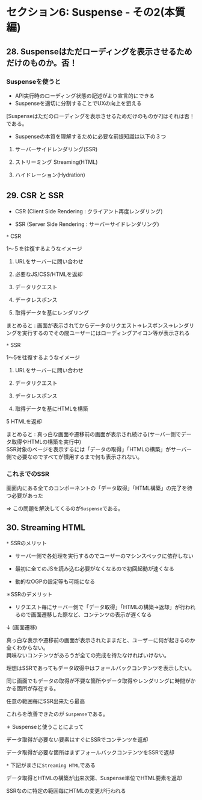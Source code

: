 # セクション6: Suspense - その2(本質編)

## 28. Suspenseはただローディングを表示させるためだけのものか。否！

### Suspenseを使うと

+ API実行時のローディング状態の記述がより宣言的にできる<br>
+ Suspenseを適切に分割することでUXの向上を狙える<br>

[Suspenseはただのローディングを表示させるためだけのものか?]はそれは否！である。<br>

* Suspenseの本質を理解するために必要な前提知識は以下の３つ

1. サーバーサイドレンダリング(SSR)<br>

2. ストリーミング Streaming(HTML)<br>

3. ハイドレーション(Hydration)<br>

## 29. CSR と SSR

+ CSR (Client Side Rendering : クライアント再度レンダリング) <br>

+ SSR (Server Side Rendering : サーバーサイドレンダリング) <br>

`*` CSR

1〜５を往復するようなイメージ<br>

1. URLをサーバーに問い合わせ<br>

2. 必要なJS/CSS/HTMLを返却<br>

3. データリクエスト<br>

4. データレスポンス<br>

5. 取得データを基にレンダリング<br>

まとめると : 画面が表示されてからデータのリクエスト->レスポンス->レンダリングを実行するのでその間ユーザーにはローディングアイコン等が表示される<br>

`*` SSR

1〜5を往復するようなイメージ

1. URLをサーバーに問い合わせ<br>

2. データリクエスト<br>

3. データレスポンス<br>

4. 取得データを基にHTMLを構築<br>

5 HTMLを返却<br>


まとめると : 真っ白な画面や遷移前の画面が表示され続ける(サーバー側でデータ取得やHTMLの構築を実行中)<br>
SSR対象のページを表示するには「データの取得」「HTMLの構築」がサーバー側で必要なのですべてが慣用するまで何も表示されない。<br>

### これまでのSSR

画面内にある全てのコンポーネントの「データ取得」「HTML構築」の完了を待つ必要があった<br>

=> この問題を解決してくるのが`Suspense`である。<br>

## 30. Streaming HTML

`*` SSRのメリット

+ サーバー側で各処理を実行するのでユーザーのマシンスペックに依存しない<br>

+ 最初に全てのJSを読み込む必要がなくなるので初回起動が速くなる<br>

+ 動的なOGPの設定等も可能になる<br>

`＊`SSRのデメリット

+ リクエスト毎にサーバー側で「データ取得」「HTMLの構築->返却」が行われるので画面遷移した際など、コンテンツの表示が遅くなる<br>

↓ (画面遷移)<br>

真っ白な表示や遷移前の画面が表示されたままだと、ユーザーに何が起きるのか全くわからない。<br>
興味ないコンテンツがあろうが全ての完成を待たなければいけない。<br>

理想はSSRであってもデータ取得中はフォールバックコンテンツを表示したい。<br>

同じ画面でもデータの取得が不要な箇所やデータ取得やレンダリングに時間がかかる箇所が存在する。<br>

任意の範囲毎にSSR出来たら最高<br>

これらを改善できたのが `Suspense`である。<br>

`＊` Suspenseと使うことによって

データ取得が必要ない要素はすぐにSSRでコンテンツを返却<br>

データ取得が必要な箇所はまずフォールバックコンテンツをSSRで返却<br>

`*` 下記がまさに`Streaming HTML`である<br>

データ取得とHTMLの構築が出来次第、Suspense単位でHTML要素を返却<br>

SSRなのに特定の範囲毎にHTMLの変更が行われる<br>
